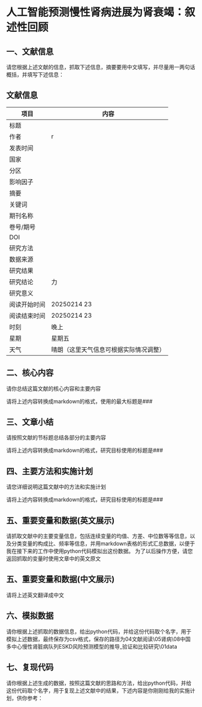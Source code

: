 # 人工智能预测慢性肾病进展为肾衰竭：叙述性回顾






## 一、文献信息

请您根据上述文献的信息，抓取下述信息，摘要要用中文填写，并尽量用一两句话概括，并填写下述信息：

## 文献信息

|项目|内容|
| ---- | ---- |
|标题||
|作者|r|
|发表时间||
|国家||
|分区||
|影响因子||
|摘要||
|关键词||
|期刊名称||
|卷号/期号||
|DOI||
|研究方法||
|数据来源||
|研究结果||
|研究结论|力|
|研究意义||
|阅读开始时间|20250214 23|
|阅读结束时间|20250214 23|
|时刻|晚上|
|星期|星期五|
|天气|晴朗（这里天气信息可根据实际情况调整）|


## 二、核心内容
请你总结这篇文献的核心内容和主要内容

请将上述内容转换成markdown的格式，使用的最大标题是###

## 三、文章小结

请按照文献的节标题总结各部分的主要内容

请将上述内容转换成markdown的格式，研究目标使用的标题是###
## 四、主要方法和实施计划
请您详细说明这篇文献中的方法和实施计划

请将上述内容转换成markdown的格式，研究目标使用的标题是###

## 五、重要变量和数据(英文展示)
请抓取文献中的主要变量信息，包括连续变量的均值、方差、中位数等等信息，以及分类变量的构成比、频率等信息，并用markdown表格的形式汇总数据，以便于我在接下来的工作中使用python代码模拟出这份数据。
为了以后操作方便，请您返回抓取的变量时使用文章中的英文原文

## 五、重要变量和数据(中文展示)
请将上述英文翻译成中文

## 六、模拟数据
请你根据上述抓取的数据信息，给出python代码，并给这份代码取个名字，用于模拟上述数据，最终保存为csv格式，保存的路径为04文献阅读\05肾病\08中国多中心慢性肾脏病队列ESKD风险预测模型的推导_验证和比较研究\01data


## 七、复现代码
请你根据上述生成的数据，按照这篇文献的思路和方法，给出python代码，并给这份代码取个名字，用于复现上述文献中的结果，下述内容是你刚刚给我的实施计划，供你参考：
